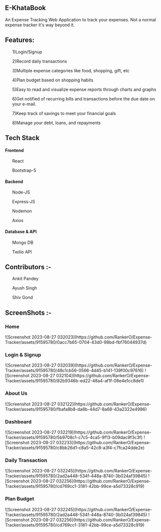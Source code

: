 <h2 align="centre"> E-KhataBook </h2>
An Expense Tracking Web Application to track your expenses. Not a normal expense tracker it's way beyond it.

<h2 align="centre"> Features: </h2>
<ul>1)Login/Signup</ul>
<ul>2)Record daily transactions</ul>
<ul>3)Multiple expense categories like food, shopping, gift, etc</ul>
<ul>4)Plan budget based on shopping habits</ul>
<ul>5)Easy to read and visualize expense reports through charts and graphs</ul>
<ul>6)Get notified of recurring bills and transactions before the due date on your e-mail.</ul>
<ul>7)Keep track of savings to meet your financial goals</ul>
<ul>8)Manage your debt, loans, and repayments</ul>

<h2 align="centre"> Tech Stack </h2>
<h4>Frontend</h4>
<ul>React</ul>
<ul>Bootstrap-5</ul>
<h4>Backend</h4>
<ul>Node-JS</ul>
<ul>Express-JS</ul>
<ul>Nodemon</ul>
<ul>Axios</ul>
<h4>Database & API</h4>
<ul>Mongo DB</ul>
<ul> Twilio API </ul>

<h2 align="centre">Contributors :- </h2>
<ul>Ankit Pandey</ul>
<ul>Ayush Singh</ul>
<ul>Shiv Gond</ul>

<h2 align="centre">ScreenShots :- </h2>
<h3>Home</h3>
![Screenshot 2023-08-27 032023](https://github.com/RankerO/Expense-Tracker/assets/91595780/0acc7b65-0704-43d0-98bd-fbf76044937d)

<h3>Login & Signup</h3>
![Screenshot 2023-08-27 032039](https://github.com/RankerO/Expense-Tracker/assets/91595780/48c1cb56-0566-4d45-b141-139f00c97616)
![Screenshot 2023-08-27 032104](https://github.com/RankerO/Expense-Tracker/assets/91595780/82b9346b-ed22-48a4-af1f-08e4e1cc8de1)

<h3>About Us</h3>
![Screenshot 2023-08-27 032122](https://github.com/RankerO/Expense-Tracker/assets/91595780/fbafa8b8-da8b-44d7-8a68-43a2322e4986)

<h3>Dashboard</h3>
![Screenshot 2023-08-27 032219](https://github.com/RankerO/Expense-Tracker/assets/91595780/5b9708c1-c7c5-4ca5-9f13-b09dac9f3c3f)
![Screenshot 2023-08-27 032233](https://github.com/RankerO/Expense-Tracker/assets/91595780/c8bb26d1-c8a5-42c8-a3f4-c7fca24dde2e)

<h3>Daily Transaction</h3>
![Screenshot 2023-08-27 032245](https://github.com/RankerO/Expense-Tracker/assets/91595780/2ad2a448-534f-448a-8740-3b024af39845)
![Screenshot 2023-08-27 032256](https://github.com/RankerO/Expense-Tracker/assets/91595780/cd769cc1-3181-42bb-99ce-a5d73328c919)

<h3>Plan Budget</h3>
![Screenshot 2023-08-27 032245](https://github.com/RankerO/Expense-Tracker/assets/91595780/2ad2a448-534f-448a-8740-3b024af39845)
![Screenshot 2023-08-27 032256](https://github.com/RankerO/Expense-Tracker/assets/91595780/cd769cc1-3181-42bb-99ce-a5d73328c919)
